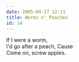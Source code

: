 ```yaml
---
date: 2005-04-27 12:13
title: Worms n' Peaches
id: 14
---
```

If I were a worm,<br>
I'd go after a peach, Cause<br>
Come on, screw apples.
